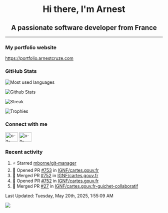 <h1 align="center">Hi there, I'm Arnest</h1>
<h2 align="center">A passionate software developer from France</h2>

---

### My portfolio website

https://portfolio.arnestcruze.com

### GitHub Stats

![Most used languages](https://github-readme-stats.vercel.app/api/top-langs/?username=ocruze&langs_count=10&layout=compact&hide=tsql)

![Github Stats](https://github-readme-stats.vercel.app/api?username=ocruze&count_private=true&show_icons=true&title_color=fff&text_color=fff&bg_color=30,36d1dc,904e95)

![Streak](https://github-readme-streak-stats.herokuapp.com/?user=ocruze&)

![Trophies](https://github-profile-trophy.vercel.app/?username=ocruze)

### Connect with me

<p align="left">
  <a href="mailto:o.cruze@live.com" target="blank"><img align="center" src="https://upload.wikimedia.org/wikipedia/commons/d/df/Microsoft_Office_Outlook_%282018%E2%80%93present%29.svg" alt="o-a-cruze" height="30" width="40" /></a>
  <a href="https://linkedin.com/in/o-a-cruze" target="blank"><img align="center" src="https://raw.githubusercontent.com/rahuldkjain/github-profile-readme-generator/master/src/images/icons/Social/linked-in-alt.svg" alt="o-a-cruze" height="30" width="40" /></a>
</p>

### Recent activity

<!--RECENT_ACTIVITY:start-->
1. ⭐ Starred [mborne/git-manager](https://github.com/mborne/git-manager)
2. 💪 Opened PR [#753](https://github.com/IGNF/cartes.gouv.fr/pull/753) in [IGNF/cartes.gouv.fr](https://github.com/IGNF/cartes.gouv.fr)
3. 🎉 Merged PR [#752](https://github.com/IGNF/cartes.gouv.fr/pull/752) in [IGNF/cartes.gouv.fr](https://github.com/IGNF/cartes.gouv.fr)
4. 💪 Opened PR [#752](https://github.com/IGNF/cartes.gouv.fr/pull/752) in [IGNF/cartes.gouv.fr](https://github.com/IGNF/cartes.gouv.fr)
5. 🎉 Merged PR [#27](https://github.com/IGNF/cartes.gouv.fr-guichet-collaboratif/pull/27) in [IGNF/cartes.gouv.fr-guichet-collaboratif](https://github.com/IGNF/cartes.gouv.fr-guichet-collaboratif)
<!--RECENT_ACTIVITY:end-->

<!--RECENT_ACTIVITY:last_update-->
Last Updated: Tuesday, May 20th, 2025, 1:55:09 AM
<!--RECENT_ACTIVITY:last_update_end-->

[![](https://visitcount.itsvg.in/api?id=ocruze&label=Profile%20Views&pretty=false)](https://visitcount.itsvg.in)
